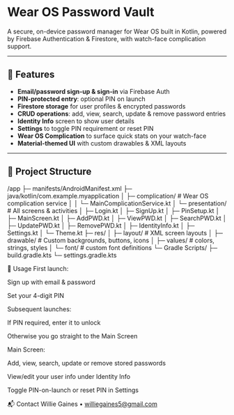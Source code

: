 # Wear OS Password Vault

A secure, on-device password manager for Wear OS built in Kotlin, powered by Firebase Authentication & Firestore, with watch-face complication support.

---

## 🚀 Features

- **Email/password sign-up & sign-in** via Firebase Auth  
- **PIN-protected entry**: optional PIN on launch  
- **Firestore storage** for user profiles & encrypted passwords  
- **CRUD operations**: add, view, search, update & remove password entries  
- **Identity Info** screen to show user details  
- **Settings** to toggle PIN requirement or reset PIN  
- **Wear OS Complication** to surface quick stats on your watch-face  
- **Material-themed UI** with custom drawables & XML layouts  

---

## 📂 Project Structure

/app
├─ manifests/AndroidManifest.xml
├─ java/kotlin/com.example.myapplication
│ ├─ complication/ # Wear OS complication service
│ │ └─ MainComplicationService.kt
│ └─ presentation/ # All screens & activities
│ ├─ Login.kt
│ ├─ SignUp.kt
│ ├─ PinSetup.kt
│ ├─ MainScreen.kt
│ ├─ AddPWD.kt
│ ├─ ViewPWD.kt
│ ├─ SearchPWD.kt
│ ├─ UpdatePWD.kt
│ ├─ RemovePWD.kt
│ ├─ IdentityInfo.kt
│ ├─ Settings.kt
│ └─ Theme.kt
├─ res/
│ ├─ layout/ # XML screen layouts
│ ├─ drawable/ # Custom backgrounds, buttons, icons
│ ├─ values/ # colors, strings, styles
│ └─ font/ # custom font definitions
└─ Gradle Scripts/
├─ build.gradle.kts
└─ settings.gradle.kts

🧩 Usage
First launch:

Sign up with email & password

Set your 4-digit PIN

Subsequent launches:

If PIN required, enter it to unlock

Otherwise you go straight to the Main Screen

Main Screen:

Add, view, search, update or remove stored passwords

View/edit your user info under Identity Info

Toggle PIN-on-launch or reset PIN in Settings

📬 Contact
Willie Gaines • williegaines5@gmail.com

